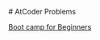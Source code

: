 # AtCoder Problems

[Boot camp for Beginners](https://kenkoooo.com/atcoder/#/training/Boot%20camp%20for%20Beginners/2)
